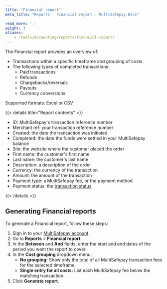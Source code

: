 ```yaml
---
title: "Financial report"
meta_title: "Reports - Financial report - MultiSafepay Docs"

read_more: '.'
weight: 3
aliases:
    - /tools/accounting/reports/financial-report/
---
```

The Financial report provides an overview of:

- Transactions within a specific timeframe and grouping of costs
- The following types of completed transactions:  
    - Paid transactions
    - Refunds
    - Chargebacks/reversals
    - Payouts
    - Currency conversions

Supported formats: Excel or CSV

{{< details title="Report contents" >}}

- ID: MultiSafepay's transaction reference number
- Merchant ref: your transaction reference number
- Created: the date the transaction was initiated
- Completed: the date the funds were settled in your MultiSafepay balance
- Site: the website where the customer placed the order
- First name: the customer's first name
- Last name: the customer's last name
- Description: a description of the order
- Currency: the currency of the transaction
- Amount: the amount of the transaction
- Payment type: a MultiSafepay fee, or the payment method
- Payment status: the [transaction status](/api/multisafepay-statuses)

{{< /details >}}

## Generating Financial reports

To generate a Financial report, follow these steps:

1. Sign in to your [MultiSafepay account](https://merchant.multisafepay.com/).
2. Go to **Reports** > **Financial report**.
3. In the **Between** and **And** fields, enter the start and end dates of the period you want the report to cover.
4. In the **Cost grouping** dropdown menu:  
    - **No grouping:** Show only the total of all MultiSafepay transaction fees for the selected timeframe.
    - **Single entry for all costs:** List each MultiSafepay fee below the matching transaction.
5. Click **Generate report**.